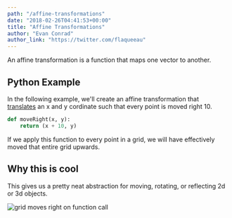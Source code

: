 ```yaml
---
path: "/affine-transformations"
date: "2018-02-26T04:41:53+00:00"
title: "Affine Transformations"
author: "Evan Conrad"
author_link: "https://twitter.com/flaqueeau"
---
```


An affine transformation is a function that maps one vector to another.

## Python Example

In the following example, we'll create an affine transformation that [translates](<https://en.wikipedia.org/wiki/Translation_(geometry)>) an x and y cordinate such that every point is moved right 10.

```python
def moveRight(x, y):
    return (x + 10, y)
```

If we apply this function to every point in a grid, we will have effectively moved that entire grid upwards.

## Why this is cool

This gives us a pretty neat abstraction for moving, rotating, or reflecting 2d or 3d objects.

![grid moves right on function call](https://i.imgur.com/dsTaScv.png)
